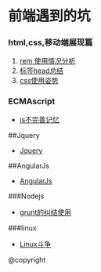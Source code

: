 # 前端遇到的坑
### html,css,移动端展现篇 ###

1.  [rem 使用情况分析](../../issues/2)
2.  [标签head总结](../../issues/4)
3.  [css使用姿势](../../issiue/3)

### ECMAscript ###
<ul>
<li><a href="js/js.md">js不完善记忆</a></li>
</ul>
##Jquery
<ul>
<li><a href="js/jq.md">Jquery</a></li>
</ul>
##AngularJs
<ul>
<li><a href="js/ng.md">AngularJs</a></li>
</ul>
###Nodejs
<ul>
<li><a href="node/grunt.md">grunt的纠结使用</a></li>
</ul>
###linux
<ul>
<li><a href="linux/linux.md">Linux斗争</a></li>
</ul>





@copyright










